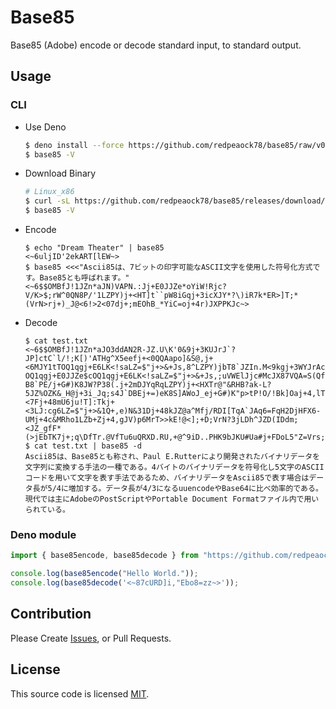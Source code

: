 # Base85
Base85 (Adobe) encode or decode standard input, to standard output.

## Usage
### CLI
- Use Deno
  ```bash
  $ deno install --force https://github.com/redpeaock78/base85/raw/v0.0.1/cli.ts
  $ base85 -V
  ```
- Download Binary
  ```bash
  # Linux_x86
  $ curl -sL https://github.com/redpeaock78/base85/releases/download/v0.0.1/base85-linux-x86 -o /usr/local/bin/base85
  $ base85 -V
  ```
- Encode
  ```console
  $ echo "Dream Theater" | base85
  <~6uljID'2ekART[lEW~>
  $ base85 <<<"Ascii85は、7ビットの印字可能なASCII文字を使用した符号化方式です。Base85とも呼ばれます。"
  <~6$$OMBfJ!1JZn*aJN)VAPN.:Jj+E0JJZe*oYiW!Rjc?V/K>$;rW^0QN8P/'1LZPY)j+<HT]t``pW8iGqj+3icXJY*?\)iR7k*ER>]T;*(VrN>rj+)_J@<6!>2<07dj+;mEOhB_*YiC=oj+4r)JXPPKJc~>
  ```
- Decode
  ```console
  $ cat test.txt
  <~6$$OMBfJ!1JZn*aJO3ddAN2R-JZ.U\K'0&9j+3KUJrJ`?JP]ctC`l/!;K[)'ATHg^X5eefj+<0QQAapo]&S@,j+<6MJY1tTOQ1qgj+E6LK<!saLZ=$"j+>&+Js,8^LZPY)jbT8`JZIn.M<9kgj+3WYJrAcJMrq@2j+4Ao\:Eb@Y2b)2j+2gBJrAZ>Ji)M?OQ1qgj+E0JJZe$cOQ1qgj+E6LK<!saLZ=$"j+>&+Js,;uVWElJjc#McJX87VQA=S(QfEY"5uU-B8`PE/j+G#)K8JW?P38(.j+2mDJYqRqLZPY)j+<HXTr@"&RHB?ak-L?5JZ%OZK&_H@j+3i_Jq;s4J`DBEj+=)eK8S]AWoJ_ej+G#)K"p>tP!O/!Bk]Oaj+4,lTr@"&RH:*KjcG;YJZn*dLZ=$"j+>&1Q+,e)N&<7Fj+48mU6ju!T]:Tkj+<3LJ:cg6LZ=$"j+>&1Q+,e)N&31Dj+48kJZ@a^Mfj/RDI[TqA`JAq6=FqH2DjHFX6-UMj+4c&MRho1LZb+Zj+4,gJV)p6MrT>>kE!@<];+D;VrN?3jLDh^JZD(IDdm;<JZ_gfF*(>jEbTK7j+;q\DfTr.@VfTu6uQRXD.RU,+@^9iD..PHK9bJKU#Ua#j+FDoL5"Z=Vrs;Cj+2mDJr/N>N8oJdj+2mDJrAZ>Jc~>
  $ cat test.txt | base85 -d
  Ascii85は、Base85とも称され、Paul E.Rutterにより開発されたバイナリデータを文字列に変換する手法の一種である。4バイトのバイナリデータを符号化し5文字のASCIIコードを用いて文字を表す手法であるため、バイナリデータをAscii85で表す場合はデータ長が5/4に増加する。データ長が4/3になるuuencodeやBase64に比べ効率的である。現代では主にAdobeのPostScriptやPortable Document Formatファイル内で用いられている。
  ```
### Deno module
```typescript
import { base85encode, base85decode } from "https://github.com/redpeaock78/base85/raw/v0.0.1/mod.ts";

console.log(base85encode("Hello World."));
console.log(base85decode('<~87cURD]i,"Ebo8=zz~>'));
```

## Contribution
Please Create [Issues](https://github.com/redpeacock78/base85/issues/new), or Pull Requests.

## License
This source code is licensed [MIT](https://github.com/redpeacock78/base85/blob/master/LICENCE).